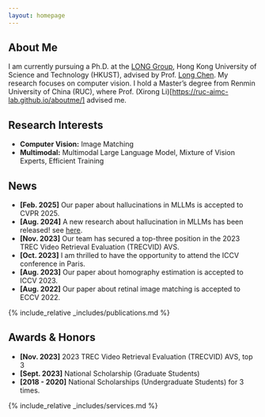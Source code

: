 ```yaml
---
layout: homepage
---
```


## About Me

I am currently pursuing a Ph.D. at the [LONG Group](https://long-group.cse.ust.hk/), Hong Kong University of Science and Technology (HKUST), advised by Prof. [Long Chen](https://zjuchenlong.github.io/). My research focuses on computer vision. I hold a Master’s degree from Renmin University of China (RUC), where Prof. (Xirong Li)[https://ruc-aimc-lab.github.io/aboutme/] advised me. 

## Research Interests

- **Computer Vision:** Image Matching
- **Multimodal:** Multimodal Large Language Model, Mixture of Vision Experts, Efficient Training

## News
- **[Feb. 2025]** Our paper about hallucinations in MLLMs is accepted to CVPR 2025.
- **[Aug. 2024]** A new research about hallucination in MLLMs has been released! see [here](https://arxiv.org/abs/2403.11116). 
- **[Nov. 2023]** Our team has secured a top-three position in the 2023 TREC Video Retrieval Evaluation (TRECVID) AVS.
- **[Oct. 2023]** I am thrilled to have the opportunity to attend the ICCV conference in Paris.
- **[Aug. 2023]** Our paper about homography estimation is accepted to ICCV 2023.
- **[Aug. 2022]** Our paper about retinal image matching is accepted to ECCV 2022.
  
{% include_relative _includes/publications.md %}

## Awards & Honors

- **[Nov. 2023]** 2023 TREC Video Retrieval Evaluation (TRECVID) AVS, top 3
- **[Sept. 2023]** National Scholarship (Graduate Students)
- **[2018 - 2020]** National Scholarships (Undergraduate Students) for 3 times.

{% include_relative _includes/services.md %}


